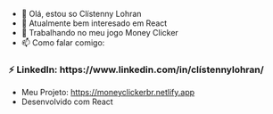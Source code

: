 - 👋 Olá, estou so Clístenny Lohran
- 👀 Atualmente bem interesado em React
- 🌱 Trabalhando no meu jogo Money Clicker
- 📫 Como falar comigo:

<h3>⚡ LinkedIn: https://www.linkedin.com/in/clístennylohran/</h3>

- Meu Projeto: https://moneyclickerbr.netlify.app
- Desenvolvido com React
